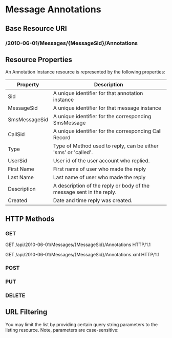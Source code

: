 # Message Annotations #

## Base Resource URI ##
### /2010-06-01/Messages/{MessageSid}/Annotations ###

## Resource Properties ##
An Annotation Instance resource is represented by the following properties:

<table class="parameters">
<thead>
    <tr>
        <th class="col-1">Property</th>
        <th class="col-2">Description</th>
    </tr>
</thead>
<tbody>
	<tr>
		<td>Sid</td>
		<td>A unique identifier for that annotation instance</td>
	</tr>
	<tr>
		<td>MessageSid</td>
		<td>A unique identifier for that message instance</td>
	</tr>
	<tr>
		<td>SmsMessageSid</td>
		<td>A unique identifier for the corresponding SmsMessage</td>
	</tr>
	<tr>
		<td>CallSid</td>
		<td>A unique identifier for the corresponding Call Record</td>
	</tr>
	<tr>
		<td>Type</td>
		<td>Type of Method used to reply, can be either 'sms' or 'called'.</td>
	</tr>
	<tr>
		<td>UserSid</td>
		<td>User id of the user account who replied.</td>
	</tr>
	<tr>
		<td>First Name</td>
		<td>First name of user who made the reply</td>
	</tr>
	<tr>
		<td>Last Name</td>
		<td>Last name of user who made the reply</td>
	</tr>
	<tr>
		<td>Description</td>
		<td>A description of the reply or body of the message sent in the reply.</td>
	</tr>
	<tr>
		<td>Created</td>
		<td>Date and time reply was created.</td>
	</tr>
</tbody>
</table>

## HTTP Methods ##

### GET ###

GET /api/2010-06-01/Messages/{MessageSid}/Annotations HTTP/1.1



GET /api/2010-06-01/Messages/{MessageSid}/Annotations.xml HTTP/1.1

### POST ###

### PUT ###

### DELETE ###

## URL Filtering ##

You may limit the list by providing certain query string parameters to the listing resource. Note, parameters are case-sensitive:

